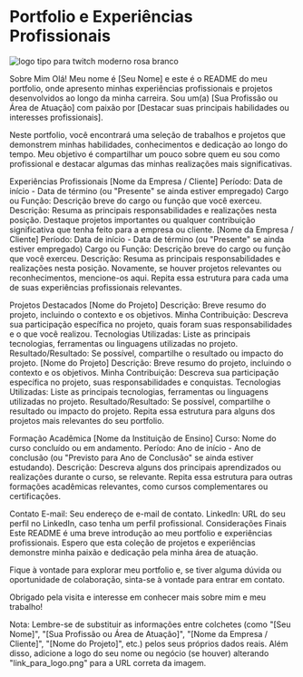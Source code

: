 # Portfolio e Experiências Profissionais

![logo tipo para twitch moderno rosa branco ](https://github.com/RECCOELHO/MeuPortfolio/assets/63757384/38d49a4a-1137-4f80-a943-21bdd80b33ed)

Sobre Mim
Olá! Meu nome é [Seu Nome] e este é o README do meu portfolio, onde apresento minhas experiências profissionais e projetos desenvolvidos ao longo da minha carreira. Sou um(a) [Sua Profissão ou Área de Atuação] com paixão por [Destacar suas principais habilidades ou interesses profissionais].

Neste portfolio, você encontrará uma seleção de trabalhos e projetos que demonstrem minhas habilidades, conhecimentos e dedicação ao longo do tempo. Meu objetivo é compartilhar um pouco sobre quem eu sou como profissional e destacar algumas das minhas realizações mais significativas.

Experiências Profissionais
[Nome da Empresa / Cliente]
Período: Data de início - Data de término (ou "Presente" se ainda estiver empregado)
Cargo ou Função: Descrição breve do cargo ou função que você exerceu.
Descrição: Resuma as principais responsabilidades e realizações nesta posição. Destaque projetos importantes ou qualquer contribuição significativa que tenha feito para a empresa ou cliente.
[Nome da Empresa / Cliente]
Período: Data de início - Data de término (ou "Presente" se ainda estiver empregado)
Cargo ou Função: Descrição breve do cargo ou função que você exerceu.
Descrição: Resuma as principais responsabilidades e realizações nesta posição. Novamente, se houver projetos relevantes ou reconhecimentos, mencione-os aqui.
Repita essa estrutura para cada uma de suas experiências profissionais relevantes.

Projetos Destacados
[Nome do Projeto]
Descrição: Breve resumo do projeto, incluindo o contexto e os objetivos.
Minha Contribuição: Descreva sua participação específica no projeto, quais foram suas responsabilidades e o que você realizou.
Tecnologias Utilizadas: Liste as principais tecnologias, ferramentas ou linguagens utilizadas no projeto.
Resultado/Resultado: Se possível, compartilhe o resultado ou impacto do projeto.
[Nome do Projeto]
Descrição: Breve resumo do projeto, incluindo o contexto e os objetivos.
Minha Contribuição: Descreva sua participação específica no projeto, suas responsabilidades e conquistas.
Tecnologias Utilizadas: Liste as principais tecnologias, ferramentas ou linguagens utilizadas no projeto.
Resultado/Resultado: Se possível, compartilhe o resultado ou impacto do projeto.
Repita essa estrutura para alguns dos projetos mais relevantes do seu portfolio.

Formação Acadêmica
[Nome da Instituição de Ensino]
Curso: Nome do curso concluído ou em andamento.
Período: Ano de início - Ano de conclusão (ou "Previsto para Ano de Conclusão" se ainda estiver estudando).
Descrição: Descreva alguns dos principais aprendizados ou realizações durante o curso, se relevante.
Repita essa estrutura para outras formações acadêmicas relevantes, como cursos complementares ou certificações.

Contato
E-mail: Seu endereço de e-mail de contato.
LinkedIn: URL do seu perfil no LinkedIn, caso tenha um perfil profissional.
Considerações Finais
Este README é uma breve introdução ao meu portfolio e experiências profissionais. Espero que esta coleção de projetos e experiências demonstre minha paixão e dedicação pela minha área de atuação.

Fique à vontade para explorar meu portfolio e, se tiver alguma dúvida ou oportunidade de colaboração, sinta-se à vontade para entrar em contato.

Obrigado pela visita e interesse em conhecer mais sobre mim e meu trabalho!

Nota: Lembre-se de substituir as informações entre colchetes (como "[Seu Nome]", "[Sua Profissão ou Área de Atuação]", "[Nome da Empresa / Cliente]", "[Nome do Projeto]", etc.) pelos seus próprios dados reais. Além disso, adicione a logo do seu nome ou negócio (se houver) alterando "link_para_logo.png" para a URL correta da imagem.
